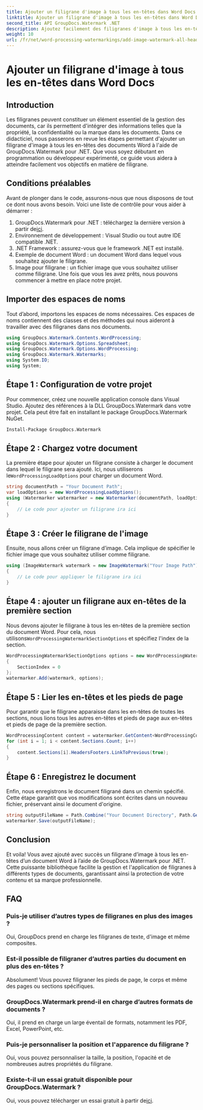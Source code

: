 ```yaml
---
title: Ajouter un filigrane d'image à tous les en-têtes dans Word Docs
linktitle: Ajouter un filigrane d'image à tous les en-têtes dans Word Docs
second_title: API GroupDocs.Watermark .NET
description: Ajoutez facilement des filigranes d'image à tous les en-têtes des documents Word à l'aide de GroupDocs.Watermark pour .NET. Suivez notre guide étape par étape avec des exemples de code détaillés.
weight: 10
url: /fr/net/word-processing-watermarkings/add-image-watermark-all-headers-word-docs/
---
```


# Ajouter un filigrane d'image à tous les en-têtes dans Word Docs

## Introduction
Les filigranes peuvent constituer un élément essentiel de la gestion des documents, car ils permettent d'intégrer des informations telles que la propriété, la confidentialité ou la marque dans les documents. Dans ce didacticiel, nous passerons en revue les étapes permettant d'ajouter un filigrane d'image à tous les en-têtes des documents Word à l'aide de GroupDocs.Watermark pour .NET. Que vous soyez débutant en programmation ou développeur expérimenté, ce guide vous aidera à atteindre facilement vos objectifs en matière de filigrane.
## Conditions préalables
Avant de plonger dans le code, assurons-nous que nous disposons de tout ce dont nous avons besoin. Voici une liste de contrôle pour vous aider à démarrer :
1.  GroupDocs.Watermark pour .NET : téléchargez la dernière version à partir de[ici](https://releases.groupdocs.com/Watermark/net/).
2. Environnement de développement : Visual Studio ou tout autre IDE compatible .NET.
3. .NET Framework : assurez-vous que le framework .NET est installé.
4. Exemple de document Word : un document Word dans lequel vous souhaitez ajouter le filigrane.
5. Image pour filigrane : un fichier image que vous souhaitez utiliser comme filigrane.
Une fois que vous les avez prêts, nous pouvons commencer à mettre en place notre projet.
## Importer des espaces de noms
Tout d’abord, importons les espaces de noms nécessaires. Ces espaces de noms contiennent des classes et des méthodes qui nous aideront à travailler avec des filigranes dans nos documents.
```csharp
using GroupDocs.Watermark.Contents.WordProcessing;
using GroupDocs.Watermark.Options.Spreadsheet;
using GroupDocs.Watermark.Options.WordProcessing;
using GroupDocs.Watermark.Watermarks;
using System.IO;
using System;
```
## Étape 1 : Configuration de votre projet
Pour commencer, créez une nouvelle application console dans Visual Studio. Ajoutez des références à la DLL GroupDocs.Watermark dans votre projet. Cela peut être fait en installant le package GroupDocs.Watermark NuGet.
```bash
Install-Package GroupDocs.Watermark
```
## Étape 2 : Chargez votre document
 La première étape pour ajouter un filigrane consiste à charger le document dans lequel le filigrane sera ajouté. Ici, nous utiliserons le`WordProcessingLoadOptions` pour charger un document Word.
```csharp
string documentPath = "Your Document Path";
var loadOptions = new WordProcessingLoadOptions();
using (Watermarker watermarker = new Watermarker(documentPath, loadOptions))
{
    // Le code pour ajouter un filigrane ira ici
}
```
## Étape 3 : Créer le filigrane de l'image
Ensuite, nous allons créer un filigrane d’image. Cela implique de spécifier le fichier image que vous souhaitez utiliser comme filigrane.
```csharp
using (ImageWatermark watermark = new ImageWatermark("Your Image Path"))
{
    // Le code pour appliquer le filigrane ira ici
}
```
## Étape 4 : ajouter un filigrane aux en-têtes de la première section
 Nous devons ajouter le filigrane à tous les en-têtes de la première section du document Word. Pour cela, nous utilisons`WordProcessingWatermarkSectionOptions` et spécifiez l'index de la section.
```csharp
WordProcessingWatermarkSectionOptions options = new WordProcessingWatermarkSectionOptions
{
    SectionIndex = 0
};
watermarker.Add(watermark, options);
```
## Étape 5 : Lier les en-têtes et les pieds de page
Pour garantir que le filigrane apparaisse dans les en-têtes de toutes les sections, nous lions tous les autres en-têtes et pieds de page aux en-têtes et pieds de page de la première section.
```csharp
WordProcessingContent content = watermarker.GetContent<WordProcessingContent>();
for (int i = 1; i < content.Sections.Count; i++)
{
    content.Sections[i].HeadersFooters.LinkToPrevious(true);
}
```
## Étape 6 : Enregistrez le document
Enfin, nous enregistrons le document filigrané dans un chemin spécifié. Cette étape garantit que vos modifications sont écrites dans un nouveau fichier, préservant ainsi le document d'origine.
```csharp
string outputFileName = Path.Combine("Your Document Directory", Path.GetFileName(documentPath));
watermarker.Save(outputFileName);
```
## Conclusion
Et voila! Vous avez ajouté avec succès un filigrane d’image à tous les en-têtes d’un document Word à l’aide de GroupDocs.Watermark pour .NET. Cette puissante bibliothèque facilite la gestion et l'application de filigranes à différents types de documents, garantissant ainsi la protection de votre contenu et sa marque professionnelle.
## FAQ
### Puis-je utiliser d’autres types de filigranes en plus des images ?
Oui, GroupDocs prend en charge les filigranes de texte, d'image et même composites.
### Est-il possible de filigraner d’autres parties du document en plus des en-têtes ?
Absolument! Vous pouvez filigraner les pieds de page, le corps et même des pages ou sections spécifiques.
### GroupDocs.Watermark prend-il en charge d’autres formats de documents ?
Oui, il prend en charge un large éventail de formats, notamment les PDF, Excel, PowerPoint, etc.
### Puis-je personnaliser la position et l'apparence du filigrane ?
Oui, vous pouvez personnaliser la taille, la position, l'opacité et de nombreuses autres propriétés du filigrane.
### Existe-t-il un essai gratuit disponible pour GroupDocs.Watermark ?
 Oui, vous pouvez télécharger un essai gratuit à partir de[ici](https://releases.groupdocs.com/).